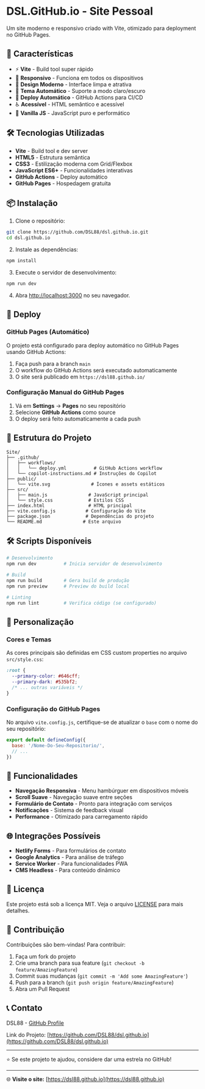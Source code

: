# DSL.GitHub.io - Site Pessoal

Um site moderno e responsivo criado with Vite, otimizado para deployment no GitHub Pages.

## 🚀 Características

- ⚡ **Vite** - Build tool super rápido
- 📱 **Responsivo** - Funciona em todos os dispositivos
- 🎨 **Design Moderno** - Interface limpa e atrativa
- 🌙 **Tema Automático** - Suporte a modo claro/escuro
- 🚀 **Deploy Automático** - GitHub Actions para CI/CD
- ♿ **Acessível** - HTML semântico e acessível
- 🔧 **Vanilla JS** - JavaScript puro e performático

## 🛠️ Tecnologias Utilizadas

- **Vite** - Build tool e dev server
- **HTML5** - Estrutura semântica
- **CSS3** - Estilização moderna com Grid/Flexbox
- **JavaScript ES6+** - Funcionalidades interativas
- **GitHub Actions** - Deploy automático
- **GitHub Pages** - Hospedagem gratuita

## 📦 Instalação

1. Clone o repositório:
```bash
git clone https://github.com/DSL88/dsl.github.io.git
cd dsl.github.io
```

2. Instale as dependências:
```bash
npm install
```

3. Execute o servidor de desenvolvimento:
```bash
npm run dev
```

4. Abra [http://localhost:3000](http://localhost:3000) no seu navegador.

## 🚀 Deploy

### GitHub Pages (Automático)

O projeto está configurado para deploy automático no GitHub Pages usando GitHub Actions:

1. Faça push para a branch `main`
2. O workflow do GitHub Actions será executado automaticamente
3. O site será publicado em `https://dsl88.github.io/`

### Configuração Manual do GitHub Pages

1. Vá em **Settings** → **Pages** no seu repositório
2. Selecione **GitHub Actions** como source
3. O deploy será feito automaticamente a cada push

## 📁 Estrutura do Projeto

```
Site/
├── .github/
│   ├── workflows/
│   │   └── deploy.yml          # GitHub Actions workflow
│   └── copilot-instructions.md # Instruções do Copilot
├── public/
│   └── vite.svg               # Ícones e assets estáticos
├── src/
│   ├── main.js               # JavaScript principal
│   └── style.css             # Estilos CSS
├── index.html                # HTML principal
├── vite.config.js           # Configuração do Vite
├── package.json             # Dependências do projeto
└── README.md               # Este arquivo
```

## 🛠️ Scripts Disponíveis

```bash
# Desenvolvimento
npm run dev          # Inicia servidor de desenvolvimento

# Build
npm run build        # Gera build de produção
npm run preview      # Preview do build local

# Linting
npm run lint         # Verifica código (se configurado)
```

## 🎨 Personalização

### Cores e Temas

As cores principais são definidas em CSS custom properties no arquivo `src/style.css`:

```css
:root {
  --primary-color: #646cff;
  --primary-dark: #535bf2;
  /* ... outras variáveis */
}
```

### Configuração do GitHub Pages

No arquivo `vite.config.js`, certifique-se de atualizar o `base` com o nome do seu repositório:

```javascript
export default defineConfig({
  base: '/Nome-Do-Seu-Repositorio/',
  // ...
})
```

## 📱 Funcionalidades

- **Navegação Responsiva** - Menu hambúrguer em dispositivos móveis
- **Scroll Suave** - Navegação suave entre seções
- **Formulário de Contato** - Pronto para integração com serviços
- **Notificações** - Sistema de feedback visual
- **Performance** - Otimizado para carregamento rápido

## 🌐 Integrações Possíveis

- **Netlify Forms** - Para formulários de contato
- **Google Analytics** - Para análise de tráfego
- **Service Worker** - Para funcionalidades PWA
- **CMS Headless** - Para conteúdo dinâmico

## 📄 Licença

Este projeto está sob a licença MIT. Veja o arquivo [LICENSE](LICENSE) para mais detalhes.

## 🤝 Contribuição

Contribuições são bem-vindas! Para contribuir:

1. Faça um fork do projeto
2. Crie uma branch para sua feature (`git checkout -b feature/AmazingFeature`)
3. Commit suas mudanças (`git commit -m 'Add some AmazingFeature'`)
4. Push para a branch (`git push origin feature/AmazingFeature`)
5. Abra um Pull Request

## 📞 Contato

DSL88 - [GitHub Profile](https://github.com/DSL88)

Link do Projeto: [https://github.com/DSL88/dsl.github.io](https://github.com/DSL88/dsl.github.io)

---

⭐ Se este projeto te ajudou, considere dar uma estrela no GitHub!

---

🌐 **Visite o site:** [https://dsl88.github.io](https://dsl88.github.io)
